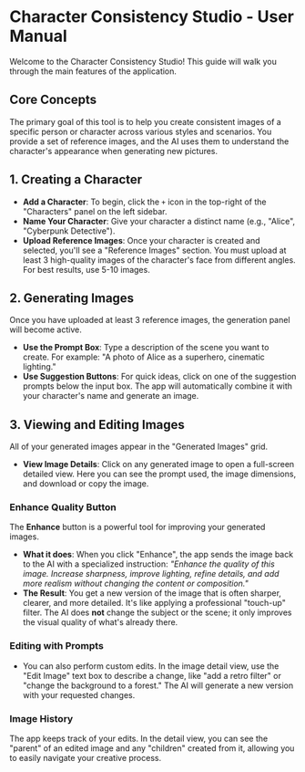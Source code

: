 # Character Consistency Studio - User Manual

Welcome to the Character Consistency Studio! This guide will walk you through the main features of the application.

## Core Concepts

The primary goal of this tool is to help you create consistent images of a specific person or character across various styles and scenarios. You provide a set of reference images, and the AI uses them to understand the character's appearance when generating new pictures.

## 1. Creating a Character

-   **Add a Character**: To begin, click the `+` icon in the top-right of the "Characters" panel on the left sidebar.
-   **Name Your Character**: Give your character a distinct name (e.g., "Alice", "Cyberpunk Detective").
-   **Upload Reference Images**: Once your character is created and selected, you'll see a "Reference Images" section. You must upload at least 3 high-quality images of the character's face from different angles. For best results, use 5-10 images.

## 2. Generating Images

Once you have uploaded at least 3 reference images, the generation panel will become active.

-   **Use the Prompt Box**: Type a description of the scene you want to create. For example: "A photo of Alice as a superhero, cinematic lighting."
-   **Use Suggestion Buttons**: For quick ideas, click on one of the suggestion prompts below the input box. The app will automatically combine it with your character's name and generate an image.

## 3. Viewing and Editing Images

All of your generated images appear in the "Generated Images" grid.

-   **View Image Details**: Click on any generated image to open a full-screen detailed view. Here you can see the prompt used, the image dimensions, and download or copy the image.

### Enhance Quality Button

The **Enhance** button is a powerful tool for improving your generated images.

-   **What it does**: When you click "Enhance", the app sends the image back to the AI with a specialized instruction: *"Enhance the quality of this image. Increase sharpness, improve lighting, refine details, and add more realism without changing the content or composition."*
-   **The Result**: You get a new version of the image that is often sharper, clearer, and more detailed. It's like applying a professional "touch-up" filter. The AI does **not** change the subject or the scene; it only improves the visual quality of what's already there.

### Editing with Prompts

-   You can also perform custom edits. In the image detail view, use the "Edit Image" text box to describe a change, like "add a retro filter" or "change the background to a forest." The AI will generate a new version with your requested changes.

### Image History

The app keeps track of your edits. In the detail view, you can see the "parent" of an edited image and any "children" created from it, allowing you to easily navigate your creative process.